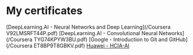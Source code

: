 # My certificates
[DeepLearning.AI - Neural Networks and Deep Learning](/Coursera V92LMSRFT44P.pdf)
[DeepLearning.AI - Convolutional Neural Networks](/Coursera TYG74KPYW3BU.pdf)
[Google - Introduction to Git and GitHub](/Coursera ET8BP9T8GBKV.pdf)
[Huawei - HCIA-AI](/010102001808830491602698.pdf)
